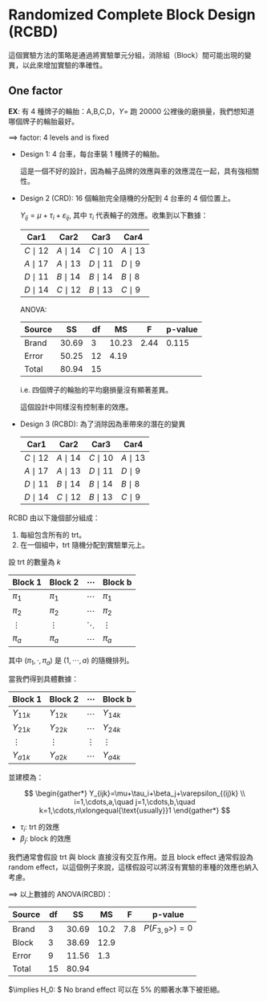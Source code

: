# Randomized Complete Block Design (RCBD)

這個實驗方法的策略是通過將實驗單元分組，消除組（Block）間可能出現的變異，以此來增加實驗的準確性。

## One factor

**EX**: 有 4 種牌子的輪胎：A,B,C,D，$Y=$ 跑 20000 公裡後的磨損量，我們想知道哪個牌子的輪胎最好。

$\implies$ factor: 4 levels and is fixed

- Design 1: 4 台車，每台車裝 1 種牌子的輪胎。
  
  這是一個不好的設計，因為輪子品牌的效應與車的效應混在一起，具有強相關性。

- Design 2 (CRD): 16 個輪胎完全隨機的分配到 4 台車的 4 個位置上。
  
  $Y_{ij}=\mu+\tau_i+\varepsilon_{ij}$, 其中 $\tau_i$ 代表輪子的效應。收集到以下數據：

  | Car1       | Car2       | Car3       | Car4       |
  | ---------- | ---------- | ---------- | ---------- |
  | $C\mid 12$ | $A\mid 14$ | $C\mid 10$ | $A\mid 13$ |
  | $A\mid 17$ | $A\mid 13$ | $D\mid 11$ | $D\mid 9$  |
  | $D\mid 11$ | $B\mid 14$ | $B\mid 14$ | $B\mid 8$  |
  | $D\mid 14$ | $C\mid 12$ | $B\mid 13$ | $C\mid 9$  |

  ANOVA:

  | Source | SS    | df  | MS    | F    | p-value |
  | ------ | ----- | --- | ----- | ---- | ------- |
  | Brand  | 30.69 | 3   | 10.23 | 2.44 | 0.115   |
  | Error  | 50.25 | 12  | 4.19  |      |         |
  | Total  | 80.94 | 15  |       |      |         |

  i.e. 四個牌子的輪胎的平均磨損量沒有顯著差異。

  這個設計中同樣沒有控制車的效應。

- Design 3 (RCBD): 為了消除因為車帶來的潛在的變異
  
  | Car1       | Car2       | Car3       | Car4       |
  | ---------- | ---------- | ---------- | ---------- |
  | $C\mid 12$ | $A\mid 14$ | $C\mid 10$ | $A\mid 13$ |
  | $A\mid 17$ | $A\mid 13$ | $D\mid 11$ | $D\mid 9$  |
  | $D\mid 11$ | $B\mid 14$ | $B\mid 14$ | $B\mid 8$  |
  | $D\mid 14$ | $C\mid 12$ | $B\mid 13$ | $C\mid 9$  |
  
RCBD 由以下幾個部分組成：
1. 每組包含所有的 trt。
2. 在一個組中，trt 隨機分配到實驗單元上。

設 trt 的數量為 $k$

| Block 1  | Block 2  | $\cdots$ | Block b  |
| -------- | -------- | -------- | -------- |
| $\pi_1$  | $\pi_1$  | $\cdots$ | $\pi_1$  |
| $\pi_2$  | $\pi_2$  | $\cdots$ | $\pi_2$  |
| $\vdots$ | $\vdots$ | $\ddots$ | $\vdots$ |
| $\pi_a$  | $\pi_a$  | $\cdots$ | $\pi_a$  |

其中 $(\pi_1,\cdot,\pi_a)$ 是 $(1,\cdots,a)$ 的隨機排列。

當我們得到具體數據：

| Block 1   | Block 2   | $\cdots$ | Block b   |
| --------- | --------- | -------- | --------- |
| $Y_{11k}$ | $Y_{12k}$ | $\cdots$ | $Y_{14k}$ |
| $Y_{21k}$ | $Y_{22k}$ | $\cdots$ | $Y_{24k}$ |
| $\vdots$  | $\vdots$  | $\vdots$ | $\vdots$  |
| $Y_{a1k}$ | $Y_{a2k}$ | $\cdots$ | $Y_{a4k}$ |

並建模為：

$$
\begin{gather*}
   Y_{ijk}=\mu+\tau_i+\beta_j+\varepsilon_{(ij)k} \\
   i=1,\cdots,a,\quad j=1,\cdots,b,\quad k=1,\cdots,n\xlongequal{\text{usually}}1
\end{gather*}
$$

- $\tau_i$: trt 的效應
- $\beta_j$: block 的效應

我們通常會假設 trt 與 block 直接沒有交互作用。並且 block effect 通常假設為 random effect，以這個例子來說，這樣假設可以將沒有實驗的車種的效應也納入考慮。

$\implies$ 以上數據的 ANOVA(RCBD)：

| Source | df  | SS    | MS   | F   | p-value         |
| ------ | --- | ----- | ---- | --- | --------------- |
| Brand  | 3   | 30.69 | 10.2 | 7.8 | $P(F_{3,9}>)=0$ |
| Block  | 3   | 38.69 | 12.9 |     |                 |
| Error  | 9   | 11.56 | 1.3  |     |                 |
| Total  | 15  | 80.94 |      |     |                 |

$\implies H_0: $ No brand effect 可以在 5% 的顯著水準下被拒絕。 
